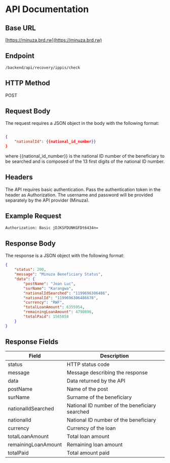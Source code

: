 # API Documentation

## Base URL

[https://minuza.brd.rw](https://minuza.brd.rw)

## Endpoint

`/backend/api/recovery/ippis/check`

## HTTP Method

POST

## Request Body

The request requires a JSON object in the body with the following format:

```json

{
    "nationalId": {{national_id_number}}
}
```

where {{national_id_number}} is the national ID number of the beneficiary to be searched and is composed of the 13 first digits of the national ID number.

## Headers

The API requires basic authentication. Pass the authentication token in the header as Authorization. The username and password will be provided separately by the API provider (Minuza).

## Example Request

```bash
Authorization: Basic jDJKSFDUNKGFDt6434n=
```

## Response Body

The response is a JSON object with the following format:

```json
{
	"status": 200,
	"message": "Minuza Beneficiary Status",
	"data": {
		"postName": "Jean Luc",
		"surName": "Karangwa",
		"nationalIdSearched": "1199696306486",
		"nationalId": "1199696306486678",
		"currency": "RWF",
		"totalLoanAmount": 6355954,
		"remainingLoanAmount": 4790896,
		"totalPaid": 1565058
	}
}
```

## Response Fields

| Field               | Description                                    |
| ------------------- | ---------------------------------------------- |
| status              | HTTP status code                               |
| message             | Message describing the response                |
| data                | Data returned by the API                       |
| postName            | Name of the post                               |
| surName             | Surname of the beneficiary                     |
| nationalIdSearched  | National ID number of the beneficiary searched |
| nationalId          | National ID number of the beneficiary          |
| currency            | Currency of the loan                           |
| totalLoanAmount     | Total loan amount                              |
| remainingLoanAmount | Remaining loan amount                          |
| totalPaid           | Total amount paid                              |
